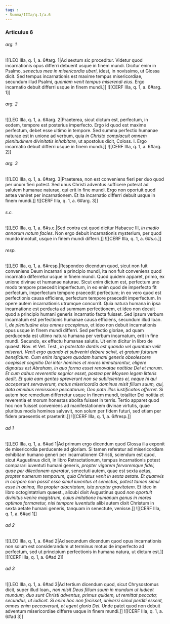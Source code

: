```yaml
---
tags : 
- Summa/IIIa/q.1/a.6
---
```


### Articulus 6

###### arg. 1
![[LEO IIIa, q. 1, a. 6#arg. 1|Ad sextum sic proceditur. Videtur quod incarnationis opus differri debuerit usque in finem mundi. Dicitur enim in Psalmo, *senectus mea in misericordia uberi*, idest, in novissimo, ut Glossa dicit. Sed tempus incarnationis est maxime tempus misericordiae, secundum illud Psalmi, *quoniam venit tempus miserendi eius*. Ergo incarnatio debuit differri usque in finem mundi.]]
![[CERF IIIa, q. 1, a. 6#arg. 1]]

###### arg. 2
![[LEO IIIa, q. 1, a. 6#arg. 2|Praeterea, sicut dictum est, perfectum, in eodem, tempore est posterius imperfecto. Ergo id quod est maxime perfectum, debet esse ultimo in tempore. Sed summa perfectio humanae naturae est in unione ad verbum, quia *in Christo complacuit omnem plenitudinem divinitatis inhabitare*, ut apostolus dicit, Coloss. I. Ergo incarnatio debuit differri usque in finem mundi.]]
![[CERF IIIa, q. 1, a. 6#arg. 2]]

###### arg. 3
![[LEO IIIa, q. 1, a. 6#arg. 3|Praeterea, non est conveniens fieri per duo quod per unum fieri potest. Sed unus Christi adventus sufficere poterat ad salutem humanae naturae, qui erit in fine mundi. Ergo non oportuit quod antea veniret per incarnationem. Et ita incarnatio differri debuit usque in finem mundi.]]
![[CERF IIIa, q. 1, a. 6#arg. 3]]

###### s.c.
![[LEO IIIa, q. 1, a. 6#s.c.|Sed contra est quod dicitur Habacuc III, *in medio annorum notum facies*. Non ergo debuit incarnationis mysterium, per quod mundo innotuit, usque in finem mundi differri.]]
![[CERF IIIa, q. 1, a. 6#s.c.]]

###### resp.
![[LEO IIIa, q. 1, a. 6#resp.|Respondeo dicendum quod, sicut non fuit conveniens Deum incarnari a principio mundi, ita non fuit conveniens quod incarnatio differretur usque in finem mundi. Quod quidem apparet, primo, ex unione divinae et humanae naturae. Sicut enim dictum est, perfectum uno modo tempore praecedit imperfectum, in eo enim quod de imperfecto fit perfectum, imperfectum tempore praecedit perfectum; in eo vero quod est perfectionis causa efficiens, perfectum tempore praecedit imperfectum. In opere autem incarnationis utrumque concurrit. Quia natura humana in ipsa incarnatione est perducta ad summam perfectionem, et ideo non decuit quod a principio humani generis incarnatio facta fuisset. Sed ipsum verbum incarnatum est perfectionis humanae causa efficiens, secundum illud Ioan. I, *de plenitudine eius omnes accepimus*, et ideo non debuit incarnationis opus usque in finem mundi differri. Sed perfectio gloriae, ad quam perducenda est ultimo natura humana per verbum incarnatum, erit in fine mundi. Secundo, ex effectu humanae salutis. Ut enim dicitur in libro de quaest. Nov. et Vet. Test., *in potestate dantis est quando vel quantum velit misereri. Venit ergo quando et subveniri debere scivit, et gratum futurum beneficium. Cum enim languore quodam humani generis obsolescere coepisset cognitio Dei inter homines et mores immutarentur, eligere dignatus est Abraham, in quo forma esset renovatae notitiae Dei et morum. Et cum adhuc reverentia segnior esset, postea per Moysen legem litteris dedit. Et quia eam gentes spreverunt non se subiicientes ei, neque hi qui acceperunt servaverunt, motus misericordia dominus misit filium suum, qui, data omnibus remissione peccatorum, Deo patri illos iustificatos offerret*. Si autem hoc remedium differretur usque in finem mundi, totaliter Dei notitia et reverentia et morum honestas abolita fuisset in terris. Tertio apparet quod hoc non fuisset conveniens ad manifestationem divinae virtutis, quae pluribus modis homines salvavit, non solum per fidem futuri, sed etiam per fidem praesentis et praeteriti.]]
![[CERF IIIa, q. 1, a. 6#resp.]]

###### ad 1
![[LEO IIIa, q. 1, a. 6#ad 1|Ad primum ergo dicendum quod Glossa illa exponit de misericordia perducente ad gloriam. Si tamen referatur ad misericordiam exhibitam humano generi per incarnationem Christi, sciendum est quod, sicut Augustinus dicit, in libro Retractationum, tempus incarnationis potest comparari iuventuti humani generis, *propter vigorem fervoremque fidei, quae per dilectionem operatur*, senectuti autem, quae est sexta aetas, *propter numerum temporum, quia Christus venit in sexta aetate. Et quamvis in corpore non possit esse simul iuventus et senectus, potest tamen simul esse in anima, illa propter alacritatem, ista propter gravitatem*. Et ideo in libro octogintatrium quaest., alicubi dixit Augustinus quod *non oportuit divinitus venire magistrum, cuius imitatione humanum genus in mores optimos formaretur, nisi tempore iuventutis* alibi autem dixit Christum in sexta aetate humani generis, tanquam in senectute, venisse.]]
![[CERF IIIa, q. 1, a. 6#ad 1]]

###### ad 2
![[LEO IIIa, q. 1, a. 6#ad 2|Ad secundum dicendum quod opus incarnationis non solum est considerandum ut terminus motus de imperfecto ad perfectum, sed ut principium perfectionis in humana natura, ut dictum est.]]
![[CERF IIIa, q. 1, a. 6#ad 2]]

###### ad 3
![[LEO IIIa, q. 1, a. 6#ad 3|Ad tertium dicendum quod, sicut Chrysostomus dicit, super illud Ioan., *non misit Deus filium suum in mundum ut iudicet mundum, duo sunt Christi adventus, primus quidem, ut remittat peccata; secundus, ut iudicet. Si enim hoc non fecisset, universi simul perditi essent, omnes enim peccaverunt, et egent gloria Dei*. Unde patet quod non debuit adventum misericordiae differre usque in finem mundi.]]
![[CERF IIIa, q. 1, a. 6#ad 3]]

